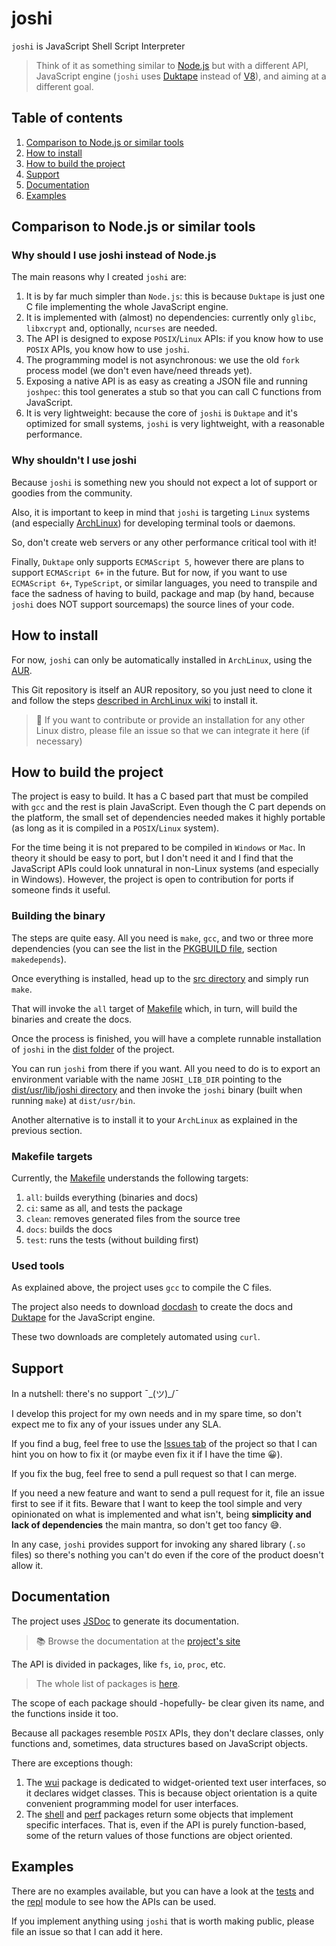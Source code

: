 # joshi

`joshi` is JavaScript Shell Script Interpreter

> Think of it as something similar to [Node.js](https://nodejs.org/) but with a
> different API, JavaScript engine (`joshi` uses 
> [Duktape](https://duktape.org/) instead of 
> [V8](https://nodejs.dev/learn/the-v8-javascript-engine)), and aiming at a
> different goal.

## Table of contents

1. [Comparison to Node.js or similar tools](#comparison-to-nodejs-or-similar-tools)
2. [How to install](#how-to-install)
3. [How to build the project](#how-to-build-the-project)
4. [Support](#support)
5. [Documentation](#documentation)
6. [Examples](#examples)

## Comparison to Node.js or similar tools

### Why should I use joshi instead of Node.js

The main reasons why I created `joshi` are:

1. It is by far much simpler than `Node.js`: this is because `Duktape` is just
   one C file implementing the whole JavaScript engine.
2. It is implemented with (almost) no dependencies: currently only `glibc`,
   `libxcrypt` and, optionally, `ncurses` are needed.
3. The API is designed to expose `POSIX`/`Linux` APIs: if you know how to use
   `POSIX` APIs, you know how to use `joshi`.
4. The programming model is not asynchronous: we use the old `fork` process
   model (we don't even have/need threads yet).
5. Exposing a native API is as easy as creating a JSON file and running
   `joshpec`: this tool generates a stub so that you can call C functions from
   JavaScript.
6. It is very lightweight: because the core of `joshi` is `Duktape` and it's
   optimized for small systems, `joshi` is very lightweight, with a reasonable 
   performance.

### Why shouldn't I use joshi

Because `joshi` is something new you should not expect a lot of support or
goodies from the community.

Also, it is important to keep in mind that `joshi` is targeting `Linux` systems
(and especially [ArchLinux](https://archlinux.org/)) for developing terminal
tools or daemons.

So, don't create web servers or any other performance critical tool with it!

Finally, `Duktape` only supports `ECMAScript 5`, however there are plans to 
support `ECMAScript 6+` in the future. But for now, if you want to use
`ECMAScript 6+`, `TypeScript`, or similar languages, you need to transpile and
face the sadness of having to build, package and map (by hand, because `joshi`
does NOT support sourcemaps) the source lines of your code.

## How to install

For now, `joshi` can only be automatically installed in `ArchLinux`, using the
[AUR](https://aur.archlinux.org/).

This Git repository is itself an AUR repository, so you just need to clone it 
and follow the steps
[described in ArchLinux wiki](https://wiki.archlinux.org/title/Arch_User_Repository)
to install it.

> 👀 If you want to contribute or provide an installation for any other Linux
> distro, please file an issue so that we can integrate it here (if necessary)

## How to build the project

The project is easy to build. It has a C based part that must be compiled with
`gcc` and the rest is plain JavaScript. Even though the C part depends on the 
platform, the small set of dependencies needed makes it highly portable (as long
as it is compiled in a `POSIX`/`Linux` system).

For the time being it is not prepared to be compiled in `Windows` or `Mac`. In
theory it should be easy to port, but I don't need it and I find that the
JavaScript APIs could look unnatural in non-Linux systems (and especially in 
Windows). However, the project is open to contribution for ports if someone
finds it useful.

### Building the binary

The steps are quite easy. All you need is `make`, `gcc`, and two or three more
dependencies (you can see the list in the 
[PKGBUILD file](https://github.com/izaera/joshi/blob/master/PKGBUILD), section
`makedepends`).

Once everything is installed, head up to the
[src directory](https://github.com/izaera/joshi/tree/master/src) and simply run
`make`.

That will invoke the `all` target of
[Makefile](https://github.com/izaera/joshi/blob/master/src/Makefile) which, in 
turn, will build the binaries and create the docs.

Once the process is finished, you will have a complete runnable installation of
`joshi` in the
[dist folder](https://github.com/izaera/joshi/tree/master/src/dist) of the
project.

You can run `joshi` from there if you want. All you need to do is to export an
environment variable with the name `JOSHI_LIB_DIR` pointing to the 
[dist/usr/lib/joshi directory](https://github.com/izaera/joshi/tree/master/src/dist/usr/lib/joshi)
and then invoke the `joshi` binary (built when running `make`) at
`dist/usr/bin`.

Another alternative is to install it to your `ArchLinux` as explained in the 
previous section.

### Makefile targets

Currently, the
[Makefile](https://github.com/izaera/joshi/blob/master/src/Makefile) understands
the following targets:

1. `all`: builds everything (binaries and docs)
2. `ci`: same as all, and tests the package
3. `clean`: removes generated files from the source tree
4. `docs`: builds the docs
5. `test`: runs the tests (without building first)

### Used tools

As explained above, the project uses `gcc` to compile the C files. 

The project also needs to download [docdash](https://github.com/clenemt/docdash)
to create the docs and [Duktape](https://github.com/svaarala/duktape) for the
JavaScript engine.

These two downloads are completely automated using `curl`.

## Support

In a nutshell: there's no support ¯\_(ツ)_/¯

I develop this project for my own needs and in my spare time, so don't expect me
to fix any of your issues under any SLA.

If you find a bug, feel free to use the 
[Issues tab](https://github.com/izaera/joshi/issues) of the project so that I
can hint you on how to fix it (or maybe even fix it if I have the time 😀).

If you fix the bug, feel free to send a pull request so that I can merge.

If you need a new feature and want to send a pull request for it, file an issue 
first to see if it fits. Beware that I want to keep the tool simple and very 
opinionated on what is implemented and what isn't, being **simplicity and lack
of dependencies** the main mantra, so don't get too fancy 😅.

In any case, `joshi` provides support for invoking any shared library (`.so` 
files) so there's nothing you can't do even if the core of the product doesn't 
allow it.

## Documentation

The project uses [JSDoc](https://jsdoc.app/) to generate its documentation. 

> 📚 Browse the documentation at the
> [project's site](https://izaera.github.io/joshi)

The
API is divided in packages, like `fs`, `io`, `proc`, etc. 

> The whole list of packages is [here](./tree/master/src/dist/usr/lib/joshi).

The scope of each package should -hopefully- be clear given its name, and the 
functions inside it too. 

Because all packages resemble `POSIX` APIs, they don't declare classes, only 
functions and, sometimes, data structures based on JavaScript objects.

There are exceptions though: 

1. The [wui](./tree/master/src/dist/usr/lib/joshi/wui) package is dedicated to
   widget-oriented text user interfaces, so it declares widget classes. This is
   because object orientation is a quite convenient programming model for user
   interfaces.
2. The [shell](./tree/master/src/dist/usr/lib/joshi/shell) and 
   [perf](./tree/master/src/dist/usr/lib/joshi/perf) packages return some
   objects that implement specific interfaces. That is, even if the API is
   purely function-based, some of the return values of those functions are 
   object oriented.

## Examples

There are no examples available, but you can have a look at the
[tests](./tree/master/src/tests) and the 
[repl](./blob/master/src/dist/usr/lib/joshi/repl.js) module to see how the APIs
can be used.

If you implement anything using `joshi` that is worth making public, please file
an issue so that I can add it here.

